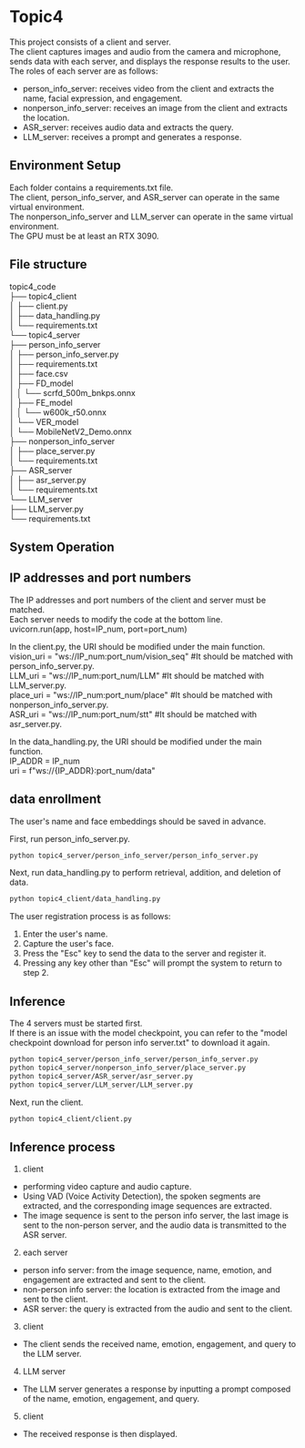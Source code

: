 Topic4 
=====================
This project consists of a client and server.   
The client captures images and audio from the camera and microphone, sends data with each server, and displays the response results to the user.   
The roles of each server are as follows:   
 - person_info_server: receives video from the client and extracts the name, facial expression, and engagement.   
 - nonperson_info_server: receives an image from the client and extracts the location.   
 - ASR_server: receives audio data and extracts the query.   
 - LLM_server: receives a prompt and generates a response.   

Environment Setup
---------------------------------
Each folder contains a requirements.txt file.   
The client, person_info_server, and ASR_server can operate in the same virtual environment.   
The nonperson_info_server and LLM_server can operate in the same virtual environment.   
The GPU must be at least an RTX 3090.

File structure
---------------------------------
topic4_code   
  ├── topic4_client   
  │   ├── client.py   
  │   ├── data_handling.py  
  │   └── requirements.txt   
  └── topic4_server   
      ├── person_info_server   
      │   ├── person_info_server.py   
      │   ├── requirements.txt   
      │   ├── face.csv   
      │   ├── FD_model   
      │   │   └── scrfd_500m_bnkps.onnx   
      │   ├── FE_model   
      │   │   └── w600k_r50.onnx   
      │   └── VER_model   
      │       └── MobileNetV2_Demo.onnx   
      ├── nonperson_info_server   
      │   ├── place_server.py   
      │   └── requirements.txt   
      ├── ASR_server   
      │   ├── asr_server.py   
      │   └── requirements.txt   
      └── LLM_server   
          ├── LLM_server.py   
          └── requirements.txt   


System Operation
---------------------------------
## IP addresses and port numbers 
The IP addresses and port numbers of the client and server must be matched.  
Each server needs to modify the code at the bottom line.   
uvicorn.run(app, host=IP_num, port=port_num)   

In the client.py, the URI should be modified under the main function.   
vision_uri = "ws://IP_num:port_num/vision_seq" #It should be matched with person_info_server.py.   
LLM_uri = "ws://IP_num:port_num/LLM"   #It should be matched with LLM_server.py.   
place_uri = "ws://IP_num:port_num/place"   #It should be matched with nonperson_info_server.py.   
ASR_uri = "ws://IP_num:port_num/stt"   #It should be matched with asr_server.py.   

In the data_handling.py, the URI should be modified under the main function.   
IP_ADDR = IP_num   
uri = f"ws://{IP_ADDR}:port_num/data"   

## data enrollment
The user's name and face embeddings should be saved in advance.   

First, run person_info_server.py.
```sh
python topic4_server/person_info_server/person_info_server.py
```

Next, run data_handling.py to perform retrieval, addition, and deletion of data.   
```sh
python topic4_client/data_handling.py
```
The user registration process is as follows:   
1. Enter the user's name.   
2. Capture the user's face.   
3. Press the "Esc" key to send the data to the server and register it.   
4. Pressing any key other than "Esc" will prompt the system to return to step 2.   

## Inference
The 4 servers must be started first.  
If there is an issue with the model checkpoint, you can refer to the "model checkpoint download for person info server.txt" to download it again.   

```sh
python topic4_server/person_info_server/person_info_server.py
python topic4_server/nonperson_info_server/place_server.py
python topic4_server/ASR_server/asr_server.py
python topic4_server/LLM_server/LLM_server.py
```

Next, run the client.
```sh
python topic4_client/client.py
```

## Inference process
1. client
 - performing video capture and audio capture.
 - Using VAD (Voice Activity Detection), the spoken segments are extracted, and the corresponding image sequences are extracted.
 - The image sequence is sent to the person info server, the last image is sent to the non-person server, and the audio data is transmitted to the ASR server.
2. each server
 - person info server: from the image sequence, name, emotion, and engagement are extracted and sent to the client.
 - non-person info server: the location is extracted from the image and sent to the client.
 - ASR server: the query is extracted from the audio and sent to the client.
 3. client
 - The client sends the received name, emotion, engagement, and query to the LLM server.
 4. LLM server
 - The LLM server generates a response by inputting a prompt composed of the name, emotion, engagement, and query.
 5. client
 - The received response is then displayed.

